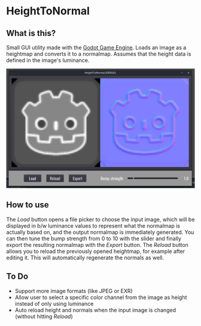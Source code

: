 # HeightToNormal

## What is this?

Small GUI utility made with the [Godot Game Engine](https://godotengine.org/). Loads an image as a heightmap and converts it to a normalmap. Assumes that the height data is defined in the image's luminance.

![Example](screenshots/scrnsht_1.png)

## How to use

The *Load* button opens a file picker to choose the input image, which will be displayed in b/w luminance values to represent what the normalmap is actually based on, and the output normalmap is immediately generated. You can then tune the bump strength from 0 to 10 with the slider and finally export the resulting normalmap with the *Export* button. 
The *Reload* button allows you to reload the previously opened heightmap, for example after editing it. This will automatically regenerate the normals as well.

## To Do

  * Support more image formats (like JPEG or EXR)
  * Allow user to select a specific color channel from the image as height instead of only using luminance
  * Auto reload height and normals when the input image is changed (without hitting *Reload*)